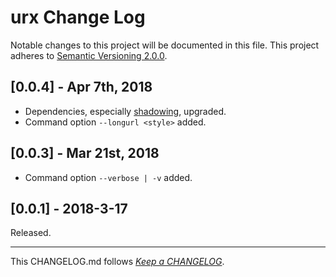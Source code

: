 #   urx Change Log

Notable changes to this project will be documented in this file. This project adheres to [Semantic Versioning 2.0.0](http://semver.org/).

##  [0.0.4] - Apr 7th, 2018

*   Dependencies, especially [shadowing](https://www.npmjs.com/package/shadowing), upgraded.
*   Command option `--longurl <style>` added.

##  [0.0.3] - Mar 21st, 2018

*   Command option `--verbose | -v` added.

##	[0.0.1] - 2018-3-17

Released.

---
This CHANGELOG.md follows [*Keep a CHANGELOG*](http://keepachangelog.com/).

